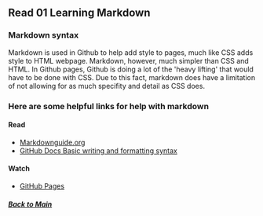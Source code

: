 
## Read 01 Learning Markdown

### Markdown syntax

Markdown is used in Github to help add style to pages, much like CSS adds style to HTML webpage.  Markdown, however, much simpler than CSS and HTML.  In Github pages, Github is doing a lot of the 'heavy lifting' that would have to be done with CSS.  Due to this fact, markdown does have a limitation of not allowing for as much specifity and detail as CSS does.

### Here are some helpful links for help with markdown

#### Read

* [Markdownguide.org](https://www.markdownguide.org/basic-syntax/)
* [GitHub Docs Basic writing and formatting syntax](https://docs.github.com/en/get-started/writing-on-github/getting-started-with-writing-and-formatting-on-github/basic-writing-and-formatting-syntax#lists)

#### Watch

* [GitHub Pages](https://pages.github.com/)

##### [Back to Main](README.md)
